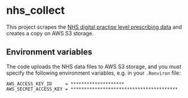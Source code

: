
<!-- README.md is generated from README.Rmd. Please edit that file -->

# nhs\_collect

<!-- badges: start -->

<!-- badges: end -->

This project scrapes the [NHS digital practise level prescribing
data](https://digital.nhs.uk/data-and-information/publications/statistical/practice-level-prescribing-data)
and creates a copy on AWS S3 storage.

## Environment variables

The code uploads the NHS data files to AWS S3 storage, and you must
specify the following environment variables, e.g. in your `.Renviron`
file:

    AWS_ACCESS_KEY_ID     = ********************
    AWS_SECRET_ACCESS_KEY = ****************************************
